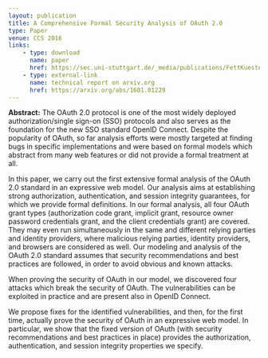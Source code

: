 ```yaml
---
layout: publication
title: A Comprehensive Formal Security Analysis of OAuth 2.0
type: Paper
venue: CCS 2016
links:
    - type: download
      name: paper
      href: https://sec.uni-stuttgart.de/_media/publications/FettKuestersSchmitz-CCS-2016.pdf
    - type: external-link
      name: technical report on arxiv.org
      href: https://arxiv.org/abs/1601.01229
---
```

**Abstract:** The OAuth 2.0 protocol is one of the most widely deployed authorization/single sign-on (SSO) protocols and also serves as the foundation for the new SSO standard OpenID Connect. Despite the popularity of OAuth, so far analysis efforts were mostly targeted at finding bugs in specific implementations and were based on formal models which abstract from many web features or did not provide a formal treatment at all.

In this paper, we carry out the first extensive formal analysis of the OAuth 2.0 standard in an expressive web model. Our analysis aims at establishing strong authorization, authentication, and session integrity guarantees, for which we provide formal definitions. In our formal analysis, all four OAuth grant types (authorization code grant, implicit grant, resource owner password credentials grant, and the client credentials grant) are covered. They may even run simultaneously in the same and different relying parties and identity providers, where malicious relying parties, identity providers, and browsers are considered as well. Our modeling and analysis of the OAuth 2.0 standard assumes that security recommendations and best practices are followed, in order to avoid obvious and known attacks.

When proving the security of OAuth in our model, we discovered four attacks which break the security of OAuth. The vulnerabilities can be exploited in practice and are present also in OpenID Connect.

We propose fixes for the identified vulnerabilities, and then, for the first time, actually prove the security of OAuth in an expressive web model. In particular, we show that the fixed version of OAuth (with security recommendations and best practices in place) provides the authorization, authentication, and session integrity properties we specify. 
